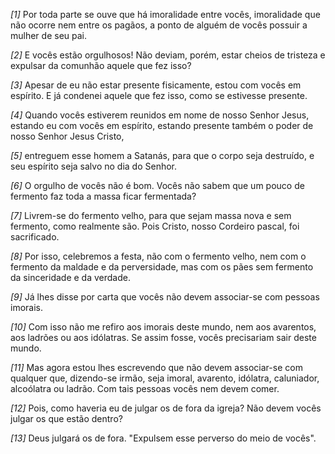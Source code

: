 *[1]* Por toda parte se ouve que há imoralidade entre vocês, imoralidade que não ocorre nem entre os pagãos, a ponto de alguém de vocês possuir a mulher de seu pai.

*[2]* E vocês estão orgulhosos! Não deviam, porém, estar cheios de tristeza e expulsar da comunhão aquele que fez isso?

*[3]* Apesar de eu não estar presente fisicamente, estou com vocês em espírito. E já condenei aquele que fez isso, como se estivesse presente.

*[4]* Quando vocês estiverem reunidos em nome de nosso Senhor Jesus, estando eu com vocês em espírito, estando presente também o poder de nosso Senhor Jesus Cristo,

*[5]* entreguem esse homem a Satanás, para que o corpo seja destruído, e seu espírito seja salvo no dia do Senhor.

*[6]* O orgulho de vocês não é bom. Vocês não sabem que um pouco de fermento faz toda a massa ficar fermentada?

*[7]* Livrem-se do fermento velho, para que sejam massa nova e sem fermento, como realmente são. Pois Cristo, nosso Cordeiro pascal, foi sacrificado.

*[8]* Por isso, celebremos a festa, não com o fermento velho, nem com o fermento da maldade e da perversidade, mas com os pães sem fermento da sinceridade e da verdade.

*[9]* Já lhes disse por carta que vocês não devem associar-se com pessoas imorais.

*[10]* Com isso não me refiro aos imorais deste mundo, nem aos avarentos, aos ladrões ou aos idólatras. Se assim fosse, vocês precisariam sair deste mundo.

*[11]* Mas agora estou lhes escrevendo que não devem associar-se com qualquer que, dizendo-se irmão, seja imoral, avarento, idólatra, caluniador, alcoólatra ou ladrão. Com tais pessoas vocês nem devem comer.

*[12]* Pois, como haveria eu de julgar os de fora da igreja? Não devem vocês julgar os que estão dentro?

*[13]* Deus julgará os de fora. "Expulsem esse perverso do meio de vocês".

